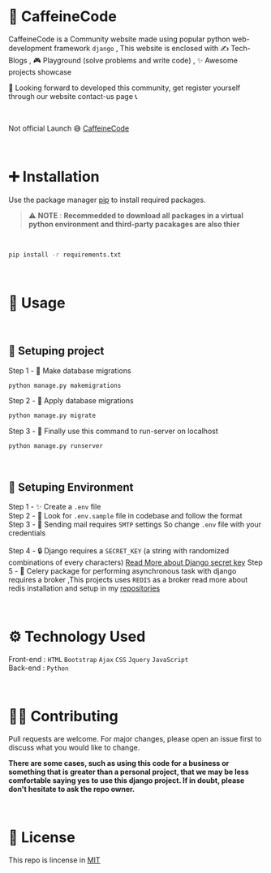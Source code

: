 # 🍵 CaffeineCode 
CaffeineCode is a Community website made using popular python web-development framework `django` ,
This website is enclosed with ✍️ Tech-Blogs , 🎮 Playground (solve problems and write code)  , ✨ Awesome projects showcase 
<br>

👀 Looking forward to developed this community, get register yourself through our website contact-us page 📞

<br>

Not official Launch 😅
[CaffeineCode](https://developerr.pythonanywhere.com/)

<br>


# ➕ Installation

Use the package manager [pip](https://pip.pypa.io/en/stable/) to install required packages.

> ⚠️ **NOTE** : **Recommedded to download all packages in a virtual python environment and third-party pacakages are also thier**
<br>

```bash
pip install -r requirements.txt
```
<br>

# 🔭 Usage
<br>

## 🚀 Setuping project
Step 1 - 💄 Make database migrations
<br>

```bash
python manage.py makemigrations
```
Step 2 - 📝 Apply database migrations
<br>

```bash
python manage.py migrate
```

Step 3 - 🎉 Finally use this command to run-server on localhost
<br>

```bash
python manage.py runserver
```
<br>

## 🚀 Setuping Environment
Step 1 - ✨ Create a `.env` file
<br>
Step 2 - 🔎 Look for `.env.sample` file in codebase and follow the format
<br>
Step 3 - 📧 Sending mail requires `SMTP` settings So change `.env` file with your credentials  
<br>
Step 4 - 🔒 Django requires a `SECRET_KEY` (a string with randomized combinations of every characters) [Read More about Django secret key](https://docs.djangoproject.com/en/4.0/ref/settings/)
Step 5 - 🔌 Celery package for performing asynchronous task with django requires a broker ,This projects uses `REDIS` as a broker read more about redis installation and setup in my [repositories](https://github.com/Developer-R-7/Celery-Integration-Django)

<br>

# ⚙️ Technology Used
Front-end : `HTML` `Bootstrap` `Ajax` `CSS` `Jquery` `JavaScript`
<br>
Back-end : `Python` 

<br>

# 🧑‍💻 Contributing
Pull requests are welcome. For major changes, please open an issue first to discuss what you would like to change.
<br>

**There are some cases, such as using this code for a business or something that is greater than a personal project,
that we may be less comfortable saying yes to use this django project. 
If in doubt, please don't hesitate to ask the repo owner.**

<br>

# 🔑 License
This repo is lincense in [MIT](https://github.com/Developer-R-7/CaffeineCode/blob/main/LICENSE)

